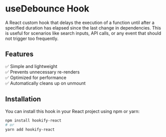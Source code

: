 # useDebounce Hook

A React custom hook that delays the execution of a function until after a specified duration has elapsed since the last change in dependencies. This is useful for scenarios like search inputs, API calls, or any event that should not trigger too frequently.

## Features
✅ Simple and lightweight  
✅ Prevents unnecessary re-renders  
✅ Optimized for performance  
✅ Automatically cleans up on unmount  

## Installation

You can install this hook in your React project using npm or yarn:

```sh
npm install hookify-react
# or
yarn add hookify-react
